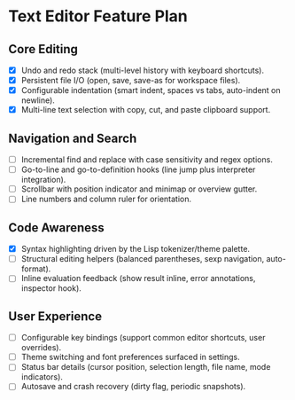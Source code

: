 # Text Editor Feature Plan

## Core Editing
- [x] Undo and redo stack (multi-level history with keyboard shortcuts).
- [x] Persistent file I/O (open, save, save-as for workspace files).
- [x] Configurable indentation (smart indent, spaces vs tabs, auto-indent on newline).
- [x] Multi-line text selection with copy, cut, and paste clipboard support.

## Navigation and Search
- [ ] Incremental find and replace with case sensitivity and regex options.
- [ ] Go-to-line and go-to-definition hooks (line jump plus interpreter integration).
- [ ] Scrollbar with position indicator and minimap or overview gutter.
- [ ] Line numbers and column ruler for orientation.

## Code Awareness
- [x] Syntax highlighting driven by the Lisp tokenizer/theme palette.
- [ ] Structural editing helpers (balanced parentheses, sexp navigation, auto-format).
- [ ] Inline evaluation feedback (show result inline, error annotations, inspector hook).

## User Experience
- [ ] Configurable key bindings (support common editor shortcuts, user overrides).
- [ ] Theme switching and font preferences surfaced in settings.
- [ ] Status bar details (cursor position, selection length, file name, mode indicators).
- [ ] Autosave and crash recovery (dirty flag, periodic snapshots).
